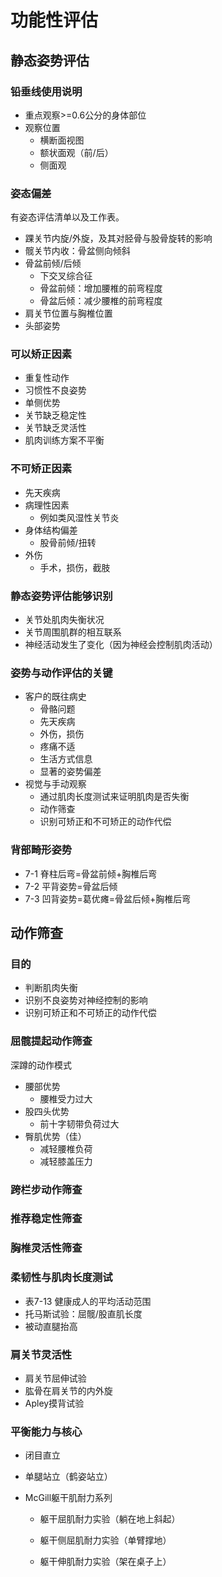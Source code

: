# 功能性评估

## 静态姿势评估

### 铅垂线使用说明

- 重点观察>=0.6公分的身体部位
- 观察位置
  - 横断面视图
  - 额状面观（前/后）
  - 侧面观



### 姿态偏差

有姿态评估清单以及工作表。

- 踝关节内旋/外旋，及其对胫骨与股骨旋转的影响
- 髋关节内收：骨盆侧向倾斜
- 骨盆前倾/后倾
  - 下交叉综合征
  - 骨盆前倾：增加腰椎的前弯程度
  - 骨盆后倾：减少腰椎的前弯程度
- 肩关节位置与胸椎位置
- 头部姿势

### 可以矫正因素

- 重复性动作
- 习惯性不良姿势
- 单侧优势
- 关节缺乏稳定性
- 关节缺乏灵活性
- 肌肉训练方案不平衡

### 不可矫正因素

- 先天疾病
- 病理性因素
  - 例如类风湿性关节炎
- 身体结构偏差
  - 股骨前倾/扭转
- 外伤
  - 手术，损伤，截肢



### 静态姿势评估能够识别

- 关节处肌肉失衡状况
- 关节周围肌群的相互联系
- 神经活动发生了变化（因为神经会控制肌肉活动）



### 姿势与动作评估的关键

- 客户的既往病史
  - 骨骼问题
  - 先天疾病
  - 外伤，损伤
  - 疼痛不适
  - 生活方式信息
  - 显著的姿势偏差
- 视觉与手动观察
  - 通过肌肉长度测试来证明肌肉是否失衡
  - 动作筛查
  - 识别可矫正和不可矫正的动作代偿

### 背部畸形姿势

- 7-1 脊柱后弯=骨盆前倾+胸椎后弯
- 7-2 平背姿势=骨盆后倾
- 7-3 凹背姿势=葛优瘫=骨盆后倾+胸椎后弯

## 动作筛查



### 目的

- 判断肌肉失衡
- 识别不良姿势对神经控制的影响
- 识别可矫正和不可矫正的动作代偿

### 

### 屈髋提起动作筛查

深蹲的动作模式

- 腰部优势
  - 腰椎受力过大
- 股四头优势
  - 前十字韧带负荷过大
- 臀肌优势（佳）
  - 减轻腰椎负荷
  - 减轻膝盖压力

### 跨栏步动作筛查

### 推荐稳定性筛查

### 胸椎灵活性筛查

### 柔韧性与肌肉长度测试

- 表7-13 健康成人的平均活动范围
- 托马斯试验：屈髋/股直肌长度
- 被动直腿抬高

### 肩关节灵活性

- 肩关节屈伸试验
- 肱骨在肩关节的内外旋
- Apley摸背试验

### 平衡能力与核心

- 闭目直立

- 单腿站立（鹤姿站立）

- McGill躯干肌耐力系列

  - 躯干屈肌耐力实验（躺在地上斜起）

  - 躯干侧屈肌耐力实验（单臂撑地）

  - 躯干伸肌耐力实验（架在桌子上）


